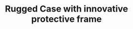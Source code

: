 ---
layout: project
permalink: /case_rugged/
title: "Rugged Case with innovative protective frame"
description: "Thin, stylish and inexpensive (to produce) iPhone case has unique frame design that gives strong protection to the most fragile part of the iPhone."
challenge: "The most breakable area of an iPhone is at the edges of its glass. Most of the rugged cases on the market are bulky with multiple parts or use special materials that make it expensive. The goal was to create patentable, inexpensive and slim but rugged case."
result: "We created an innovative case that has an \"air bubble\" around the edge of the glass. The impact is dispersed to the firmer areas of the phone and through the triangular pattern on the back. This creates a hidden but very powerful protection for the phone."
services:
 - "researchh (market, rugged products, rugged fashion)"
 - "ideation"
 - "3D CAD"
main_image: "/assets/images/projects/case_rugged/main.jpg"
images:
 - "/assets/images/projects/case_rugged/01.jpg"
 - "/assets/images/projects/case_rugged/02.jpg"
 - "/assets/images/projects/case_rugged/03.jpg"
 - "/assets/images/projects/case_rugged/04.jpg"
---